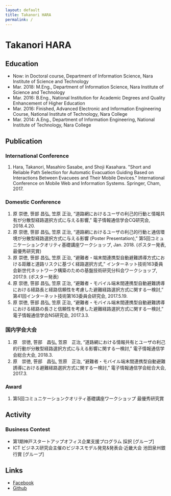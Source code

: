 ```yaml
---
layout: default
title: Takanori HARA
permalink: /
---
```

# Takanori HARA

## Education

* Now: in Doctoral course, Department of Information Science, Nara Institute of Science and Technology
* Mar. 2018: M.Eng., Department of Information Science, Nara Institute of Science and Technology
* Mar. 2016: B.Eng., National Institution for Academic Degrees and Quality Enhancement of Higher Education
* Mar. 2016: Finished, Advanced Electronic and Information Engineering Course, National Institute of Technology, Nara College
* Mar. 2014: A.Eng., Department of Information Engineering, National Institute of Technology, Nara College

## Publication

### International Conference
1. Hara, Takanori, Masahiro Sasabe, and Shoji Kasahara. "Short and Reliable Path Selection for Automatic Evacuation Guiding Based on Interactions Between Evacuees and Their Mobile Devices." International Conference on Mobile Web and Information Systems. Springer, Cham, 2017.

### Domestic Conference
1. 原 崇徳, 笹部 昌弘, 笠原 正治, “道路網におけるユーザの利己的行動と情報共有が分散型経路選択方式に与える影響,” 電子情報通信学会CQ研究会, 2018.4.20.
2. 原 崇徳, 笹部 昌弘, 笠原 正治, “道路網におけるユーザの利己的行動と通信環境が分散型経路選択方式に与える影響 (Poster Presentation),” 第5回コミュニケーションクオリティ基礎講座ワークショップ, Jan. 2018. (ポスター発表, 最優秀研究賞)
3. 原 崇徳, 笹部 昌弘, 笠原 正治, “避難者・端末間連携型自動避難誘導方式における距離と道路リスクに基づく経路選択方式,” インターネット技術163委員会新世代ネットワーク構築のための基盤技術研究分科会ワークショップ, 2017.9. (ポスター発表)
4. 原 崇徳, 笹部 昌弘, 笠原 正治, “避難者・モバイル端末間連携型自動避難誘導における経路長と経路信頼性を考慮した避難経路選択方式に関する一検討,” 第41回インターネット技術第163委員会研究会, 2017.5.19.
5. 原 崇徳, 笹部 昌弘, 笠原 正治, “避難者・モバイル端末間連携型自動避難誘導における経路の長さと信頼性を考慮した避難経路選択方式に関する一検討,” 電子情報通信学会NS研究会, 2017.3.3.

### 国内学会大会
1. 原　崇徳, 笹部　昌弘, 笠原　正治, “道路網における情報共有とユーザの利己的行動が分散型経路選択方式に与える影響に関する一検討,” 電子情報通信学会総合大会, 2018.3.
2. 原　崇徳, 笹部　昌弘, 笠原　正治, “避難者・モバイル端末間連携型自動避難誘導における避難経路選択方式に関する一検討,” 電子情報通信学会総合大会, 2017.3.

### Award
1. 第5回コミュニケーションクオリティ基礎講座ワークショップ 最優秀研究賞


## Activity

### Business Contest

* 第1期神戸スタートアップオフィス企業支援プログラム 採択 [グループ]
* ICT ビジネス研究会主催のビジネスモデル発見&発表会·近畿大会 池田泉州銀行賞 [グループ]

## Links

* [Facebook](https://www.facebook.com/profile.php?id=100012212837682)
* [Github](https://github.com/oakeshott)
